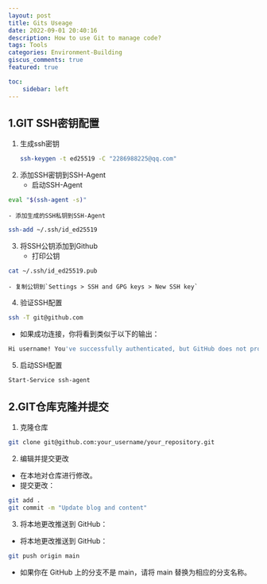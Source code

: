 ```yaml
---
layout: post
title: Gits Useage
date: 2022-09-01 20:40:16
description: How to use Git to manage code?
tags: Tools
categories: Environment-Building
giscus_comments: true
featured: true

toc:
    sidebar: left
---
```


## 1.GIT SSH密钥配置
1. 生成ssh密钥
    ```bash
    ssh-keygen -t ed25519 -C "2286988225@qq.com"
    ```
2. 添加SSH密钥到SSH-Agent
    - 启动SSH-Agent
```bash
eval "$(ssh-agent -s)"
```
    - 添加生成的SSH私钥到SSH-Agent
```bash
ssh-add ~/.ssh/id_ed25519
```
3. 将SSH公钥添加到Github
    - 打印公钥
```bash
cat ~/.ssh/id_ed25519.pub
```
    - 复制公钥到`Settings > SSH and GPG keys > New SSH key`
4. 验证SSH配置
```bash
ssh -T git@github.com
```
- 如果成功连接，你将看到类似于以下的输出：
```bash
Hi username! You've successfully authenticated, but GitHub does not provide shell access.
```

5. 启动SSH配置
```bash
Start-Service ssh-agent
```

## 2.GIT仓库克隆并提交

1. 克隆仓库 
```bash
git clone git@github.com:your_username/your_repository.git
```
2. 编辑并提交更改

- 在本地对仓库进行修改。
- 提交更改：
```bash
git add .
git commit -m "Update blog and content"
```

3. 将本地更改推送到 GitHub：
- 将本地更改推送到 GitHub：
```bash
git push origin main
```
- 如果你在 GitHub 上的分支不是 main，请将 main 替换为相应的分支名称。